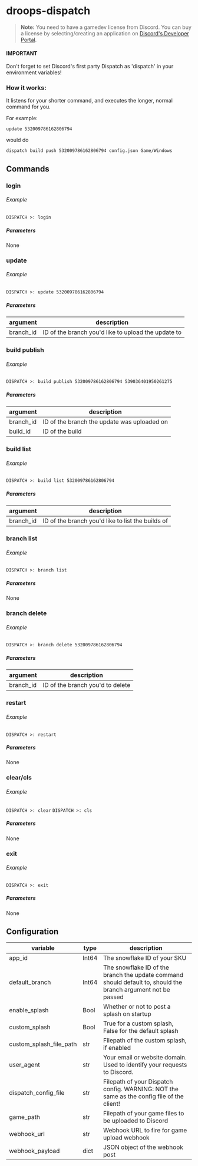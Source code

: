 # droops-dispatch
> **Note:**
> You need to have a gamedev license from Discord.
> You can buy a license by selecting/creating an application on [Discord's Developer Portal](https://discordapp.com/developers/applications).

#### IMPORTANT
Don't forget to set Discord's first party Dispatch as 'dispatch' in your environment variables!

### How it works:
It listens for your shorter command, and executes the longer, normal command for you.

For example:

`update 532009786162806794`

would do

`dispatch build push 532009786162806794 config.json Game/Windows`

## Commands
### login
###### Example
`DISPATCH >: login`
##### Parameters
None

### update
###### Example
`DISPATCH >: update 532009786162806794`
##### Parameters

| argument         | description |
| ---------------- | ----------- |
| branch_id        | ID of the branch you'd like to upload the update to        |

### build publish
###### Example
`DISPATCH >: build publish 532009786162806794 539036401950261275`
##### Parameters

| argument         | description |
| ---------------- | ----------- |
| branch_id        | ID of the branch the update was uploaded on       |
| build_id         | ID of the build       |

### build list
###### Example
`DISPATCH >: build list 532009786162806794`
##### Parameters

| argument         | description |
| ---------------- | ----------- |
| branch_id        | ID of the branch you'd like to list the builds of       |

### branch list
###### Example
`DISPATCH >: branch list`
##### Parameters
None

### branch delete
###### Example
`DISPATCH >: branch delete 532009786162806794`
##### Parameters

| argument         | description |
| ---------------- | ----------- |
| branch_id        | ID of the branch you'd to delete       |

### restart
###### Example
`DISPATCH >: restart`
##### Parameters
None

### clear/cls
###### Example
`DISPATCH >: clear`
`DISPATCH >: cls`
##### Parameters
None

### exit
###### Example
`DISPATCH >: exit`
##### Parameters
None

## Configuration

| variable         | type        | description                            |
| ---------------- | ----------- | -------------------------------------- |
| app_id           | Int64       | The snowflake ID of your SKU           |
| default_branch   | Int64       | The snowflake ID of the branch the update command should default to, should the branch argument not be passed |
| enable_splash    | Bool        | Whether or not to post a splash on startup |
| custom_splash    | Bool        | True for a custom splash, False for the default splash |
| custom_splash_file_path | str  | Filepath of the custom splash, if enabled  |
| user_agent       | str         | Your email or website domain. Used to identify your requests to Discord. |
| dispatch_config_file | str     | Filepath of your Dispatch config. WARNING: NOT the same as the config file of the client! |
| game_path        | str         | Filepath of your game files to be uploaded to Discord |
| webhook_url      | str         | Webhook URL to fire for game upload webhook |
| webhook_payload  | dict        | JSON object of the webhook post              |
